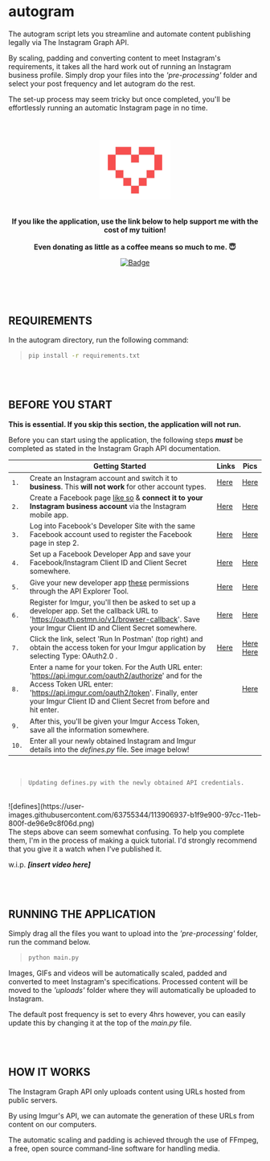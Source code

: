 # autogram
The autogram script lets you streamline and automate content publishing legally via The Instagram Graph API.

By scaling, padding and converting content to meet Instagram's requirements, it takes all the hard work out of running an Instagram business profile. Simply drop your files into the *'pre-processing'* folder and select your post frequency and let autogram do the rest.

The set-up process may seem tricky but once completed, you'll be effortlessly running an automatic Instagram page in no time.
<br><br>

<h1 align="center">
	<img width="140" src="images/heart3.png" alt="Donations"><p>
</h1>
<p align="center";style="font-size:12px">
	<b> If you like the application, use the link below to help support me with the cost of my tuition!</b>
	<br><br>
	<b> Even donating as little as a coffee means so much to me. 😇</b>
</p>

<p align="center">
	<a href="https://www.paypal.com/donate?hosted_button_id=924J8K3PC7NR6"><img width="140" src="https://img.shields.io/badge/Donate-PayPal-blue.svg" alt="Badge"></a>
<br><br>
</p>

<br>
<br>

## REQUIREMENTS
In the autogram directory, run the following command:

> ```sh
> pip install -r requirements.txt
> ```

<br>
<br>

## BEFORE YOU START

**This is essential. If you skip this section, the application will not run.**

Before you can start using the application, the following steps ***must*** be completed as stated in the Instagram Graph API documentation.

||Getting Started | Links | Pics |
|---|------|---|---|
|`1.`|Create an Instagram account and switch it to **business**. This **will not work** for other account types.|[Here](https://help.instagram.com/502981923235522 "Instagram Business Account Link")|[Here](https://i.imgur.com/ExoeMld "Instagram Business Account")|
|`2.`|Create a Facebook page [like so](https://imgur.com/MZu7rNN) & **connect it to your Instagram business account** via the Instagram mobile app. |[Here](https://help.instagram.com/399237934150902 "Connecting Your Page Link")|[Here](https://i.imgur.com/JQTr0LO "Connecting Your Page")|
|`3.`|Log into Facebook's Developer Site with the same Facebook account used to register the Facebook page in step 2. |[Here](https://developers.facebook.com/docs/development/register/ "Facebook Developer Account Link")|[Here](https://imgur.com/mbeak12 "Facebook Developer Account")|
|`4.`|Set up a Facebook Developer App and save your Facebook/Instagram Client ID and Client Secret somewhere. |[Here](https://developers.facebook.com/docs/development/create-an-app "Developer App Link")|[Here](https://imgur.com/W83DEWl "Developer App")|
|`5.`|Give your new developer app [these](https://github.com/killianmcshane/autogram "App Permissions") permissions through the API Explorer Tool. |[Here](https://developers.facebook.com/tools/explorer/ "Add Permissions Using Explorer Tool Link")|[Here](https://imgur.com/PjDuude "Permissions")|
|`6.`|Register for Imgur, you'll then be asked to set up a developer app. Set the callback URL to 'https://oauth.pstmn.io/v1/browser-callback'. Save your Imgur Client ID and Client Secret somewhere. |[Here](https://api.imgur.com/oauth2/addclient "Imgur API Link")|[Here](https://imgur.com/BSrUIxx "Imgur's API")|
|`7.`|Click the link, select 'Run In Postman' (top right) and obtain the access token for your Imgur application by selecting Type: OAuth2.0 .|[Here](https://apidocs.imgur.com/ "Postman Link")|[Here](https://imgur.com/Si6J0Ny "Postman For Imgur")<br>[Here](https://imgur.com/JtjfW5O "Type")|
|`8.`|Enter a name for your token. For the Auth URL enter: 'https://api.imgur.com/oauth2/authorize' and for the Access Token URL enter: 'https://api.imgur.com/oauth2/token'. Finally, enter your Imgur Client ID and Client Secret from before and hit enter.||[Here](https://imgur.com/kYqDV7C "Generating Your Access Token")|
|`9.`|After this, you'll be given your Imgur Access Token, save all the information somewhere. |||
|`10.`|Enter all your newly obtained Instagram and Imgur details into the *defines.py* file. See image below! |||
<br>

> ```
> Updating defines.py with the newly obtained API credentials.
> ```
<br>
![defines](https://user-images.githubusercontent.com/63755344/113906937-b1f9e900-97cc-11eb-800f-de96e9c8f06d.png)

<br>
The steps above can seem somewhat confusing. To help you complete them, I'm in the process of making a quick tutorial. I'd strongly recommend that you give it a watch when I've published it.

w.i.p. ***[insert video here]***

<br>
<br>

## RUNNING THE APPLICATION
Simply drag all the files you want to upload into the *'pre-processing'* folder, run the command below.

> ```sh
> python main.py
> ```


Images, GIFs and videos will be automatically scaled, padded and converted to meet Instagram's specifications. Processed content will be moved to the *'uploads'* folder where they will automatically be uploaded to Instagram.

The default post frequency is set to every 4hrs however, you can easily update this by changing it at the top of the *main.py* file.

<br>
<br>

## HOW IT WORKS
The Instagram Graph API only uploads content using URLs hosted from public servers. 

By using Imgur's API, we can automate the generation of these URLs from content on our computers.

The automatic scaling and padding is achieved through the use of FFmpeg, a free, open source command-line software for handling media.
